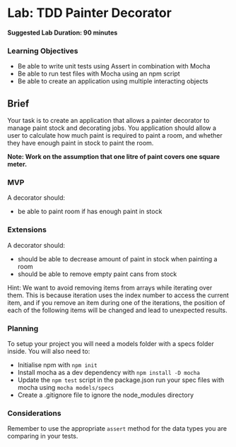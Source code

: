 # Lab: TDD Painter Decorator

**Suggested Lab Duration: 90 minutes**

### Learning Objectives

- Be able to write unit tests using Assert in combination with Mocha
- Be able to run test files with Mocha using an npm script
- Be able to create an application using multiple interacting objects

## Brief

Your task is to create an application that allows a painter decorator to manage paint stock and decorating jobs. You application should allow a user to calculate how much paint is required to paint a room, and whether they have enough paint in stock to paint the room.

**Note: Work on the assumption that one litre of paint covers one square meter.**

### MVP

<!-- A room should:

- have an area in square meters
- should start not painted
- should be able to be painted -->

<!-- A paint can should:

- have a number of litres of paint
- be able to check if it is empty
- be able to empty itself of paint -->

A decorator should:

<!-- - start with an empty paint stock -->
<!-- - be able to add a can of paint to paint stock -->
<!-- - be able to calculate total litres paint it has in stock -->
<!-- - be able to calculate whether is has enough paint to paint a room -->
- be able to paint room if has enough paint in stock

### Extensions

A decorator should:

- should be able to decrease amount of paint in stock when painting a room
- should be able to remove empty paint cans from stock

Hint: We want to avoid removing items from arrays while iterating over them. This is because iteration uses the index number to access the current item, and if you remove an item during one of the iterations, the position of each of the following items will be changed and lead to unexpected results.

### Planning

To setup your project you will need a models folder with a specs folder inside. You will also need to:

- Initialise npm with `npm init`
- Install mocha as a dev dependency with `npm install -D mocha`
- Update the `npm test` script in the package.json run your spec files with mocha using `mocha models/specs`
- Create a .gitignore file to ignore the node_modules directory

### Considerations

Remember to use the appropriate `assert` method for the data types you are comparing in your tests.
